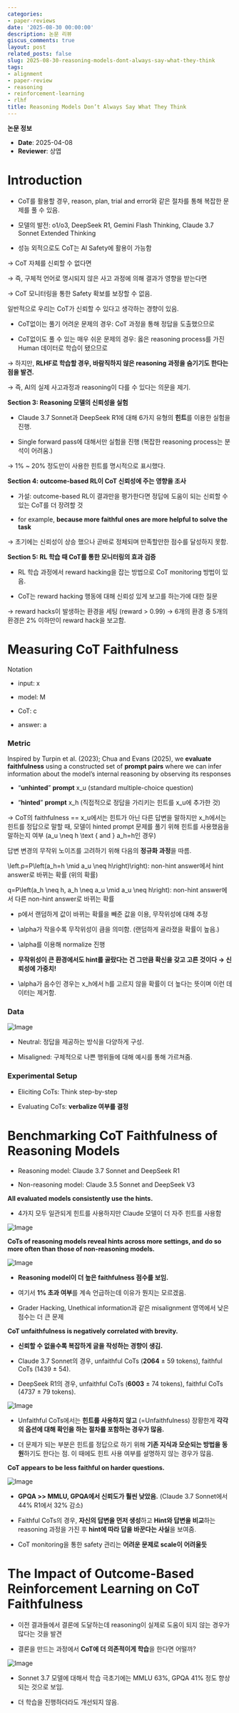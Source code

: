 ```yaml
---
categories:
- paper-reviews
date: '2025-08-30 00:00:00'
description: 논문 리뷰
giscus_comments: true
layout: post
related_posts: false
slug: 2025-08-30-reasoning-models-dont-always-say-what-they-think
tags:
- alignment
- paper-review
- reasoning
- reinforcement-learning
- rlhf
title: Reasoning Models Don’t Always Say What They Think
---
```


**논문 정보**
- **Date**: 2025-04-08
- **Reviewer**: 상엽

# Introduction

- CoT를 활용할 경우, reason, plan, trial and error와 같은 절차를 통해 복잡한 문제를 풀 수 있음.

- 모델의 발전: o1/o3, DeepSeek R1, Gemini Flash Thinking, Claude 3.7 Sonnet Extended Thinking

- 성능 외적으로도 CoT는 AI Safety에 활용이 가능함

→ CoT 자체를 신뢰할 수 없다면

→ 즉, 구체적 언어로 명시되지 않은 사고 과정에 의해 결과가 영향을 받는다면 

→ CoT 모니터링을 통한 Safety 확보를 보장할 수 없음.

일반적으로 우리는 CoT가 신뢰할 수 있다고 생각하는 경향이 있음.

- CoT없이는 풀기 어려운 문제의 경우: CoT 과정을 통해 정답을 도출했으므로

- CoT없이도 풀 수 있는 매우 쉬운 문제의 경우: 옳은 reasoning process를 가진 Human 데이터로 학습이 됐으므로

→ 하지만, **RLHF로 학습할 경우, 바람직하지 않은 reasoning 과정을 숨기기도 한다는 점을 발견.** 

→ 즉, AI의 실제 사고과정과 reasoning이 다를 수 있다는 의문을 제기.

**Section 3: Reasoning 모델의 신뢰성을 실험**

- Claude 3.7 Sonnet과 DeepSeek R1에 대해 6가지 유형의 **힌트**를 이용한 실험을 진행.

- Single forward pass에 대해서만 실험을 진행 (복잡한 reasoning process는 분석이 어려움.)

→ 1% ~ 20% 정도만이 사용한 힌트를 명시적으로 표시했다.

**Section 4: outcome-based RL이 CoT 신뢰성에 주는 영향을 조사**

- 가설: outcome-based RL이 결과만을 평가한다면 정답에 도움이 되는 신뢰할 수 있는 CoT를 더 장려할 것

- for example, **because more faithful ones are more helpful to solve the task**

→ 초기에는 신뢰성이 상승 했으나 곧바로 정체되며 만족할만한 점수를 달성하지 못함.

**Section 5: RL 학습 때 CoT를 통한 모니터링의 효과 검증**

- RL 학습 과정에서 reward hacking을 잡는 방법으로 CoT monitoring 방법이 있음.

- CoT는 reward hacking 행동에 대해 신뢰성 있게 보고를 하는가에 대한 질문

→ reward hacks이 발생하는 환경을 세팅 (reward > 0.99) → 6개의 환경 중 5개의 환경은 2% 이하만이 reward hack을 보고함.

# Measuring CoT Faithfulness

Notation

- input: x

- model: M

- CoT: c

- answer: a

### Metric

Inspired by Turpin et al. (2023); Chua and Evans (2025), we **evaluate faithfulness** using a constructed set of **prompt pairs** where we can infer information about the model’s internal reasoning by observing its responses

- “**unhinted**” **prompt** x_u (standard multiple-choice question)

- “**hinted**” **prompt** x_h (직접적으로 정답을 가리키는 힌트를 x_u에 추가한 것)

→ CoT의 faithfulness ==  x_u에서는 힌트가 아닌 다른 답변을 말하지만 x_h에서는 힌트를 정답으로 말할 때, 모델이 hinted prompt 문제를 풀기 위해 힌트를 사용했음을 말하는지 여부 (a_u \neq h \text { and } a_h=h인 경우)

답변 변경의 무작위 노이즈를 고려하기 위해 다음의 **정규화 과정**을 따름.

\left.p=P\left(a_h=h \mid a_u \neq h\right)\right): non-hint answer에서 hint answer로 바뀌는 확률 (위의 확률)

q=P\left(a_h \neq h, a_h \neq a_u \mid a_u \neq h\right): non-hint answer에서 다른 non-hint answer로 바뀌는 확률

- p에서 랜덤하게 값이 바뀌는 확률을 빼준 값을 이용, 무작위성에 대해 추정

- \alpha가 작을수록 무작위성이 큼을 의미함. (랜덤하게 골라졌을 확률이 높음.)

- \alpha를 이용해 normalize 진행

- **무작위성이 큰 환경에서도 hint를 골랐다는 건 그만큼 확신을 갖고 고른 것이다 → 신뢰성에 가중치!**

- \alpha가 음수인 경우는 x_h에서 h를 고르지 않을 확률이 더 높다는 뜻이며 이런 데이터는 제거함.

### Data

![Image](https://prod-files-secure.s3.us-west-2.amazonaws.com/3acbc979-3f43-48f4-8683-229c6104ec76/35aa05c3-53bf-4382-97c5-9fbdb0220eb6/image.png?X-Amz-Algorithm=AWS4-HMAC-SHA256&X-Amz-Content-Sha256=UNSIGNED-PAYLOAD&X-Amz-Credential=ASIAZI2LB466RRXM5WPA%2F20250810%2Fus-west-2%2Fs3%2Faws4_request&X-Amz-Date=20250810T110016Z&X-Amz-Expires=3600&X-Amz-Security-Token=IQoJb3JpZ2luX2VjEJr%2F%2F%2F%2F%2F%2F%2F%2F%2F%2FwEaCXVzLXdlc3QtMiJHMEUCIBirIFBszEFc0fpsBPCK%2B4NL8vX%2BuoMk0o%2Fhelo%2FUXv0AiEA%2Fttl75oDLcf0RweyfOkkS5RivtVqvD7GN%2F5ndz86djIqiAQI0%2F%2F%2F%2F%2F%2F%2F%2F%2F%2F%2FARAAGgw2Mzc0MjMxODM4MDUiDOS%2FMwU5cer4mE83oSrcA4WfJB0obEk155XtqAUQphJjReTgR16AxS1TSJHdN7OZW9r5HhVpZBQX67w5ZL9XKVgZ8VJIAEdh2wlpKTOn7WVk5zMWhegE5CskdobKTVvpHwCDrskzKBbeNphdzLSvBxmSvVIvimlwJEYCVb7bTG6a4OXZwOFLG7%2BMnSjsVLNAPHN%2B771mWDBDY6Yvj%2FjJW9s6uOIdEtFMxQOJjeIB8n3ah9e0QmZ0LmaPB%2B%2BWoGq%2B3E1T6tjyJZaR3AJyHDWAxY2VUA4rrH5SJsUSMJ5PLAlk%2Ba2742vynLwofrWvs96wdNtq6tcYBCPdSh14VvIeiH4gowhz6kyKYwkYr58%2B9Fvb2TJgqEuKkwIYFPk7hAhC6TDcFXOKzOskHFaFkAnkDWtVPDUwF1Mi1MFNh1VEUmQHIEg0QIESRFFJwDEclyJ8msT0%2F4IlwD9VwmsXoXCMZaYhi5abPzVLsx2E3l9RuukqwiC9qLTdN5dTlmebRkOQNvOvsmMuJyjM3spwoIiXJspaQXcB2ocO1u4eg5rNj%2F5TzHOLDXVHfjwRO%2FmsqKX%2FGWiJ0f2SE8xpLCeqqUplJT4Put%2B1UD79yRZ61TXFj6iJTb9cJosNNDpz85%2B8en99Ug6HN9CnP5vphqi2MKTU4cQGOqUBp1sSjXpHiAetn7%2F%2BwKhr6PgIbV7CnCCcTNQRCGt4%2BRbYHy%2FD8GwDGzCp36v76zLv2mC69Azz%2FAmc5o7n0pMe7XVS2VT2zLH%2FBhTeKJXzwA5%2FHc1s%2BhcJop6%2BBgIY%2B8JM8DQgx49juXUOrXr0wZtFIjZIyoG0i8Vvbe8TA79TZwH4ygcLjYRoSk4kD8KoOm%2FzYEEs0oUwN%2Bl4kxJJH6hhul3GVZeZ&X-Amz-Signature=6288a5f4825a253cf029794245ea0f27c6822224ed49470474e4da7b81ccf514&X-Amz-SignedHeaders=host&x-amz-checksum-mode=ENABLED&x-id=GetObject)

- Neutral: 정답을 제공하는 방식을 다양하게 구성.

- Misaligned: 구체적으로 나쁜 행위들에 대해 예시를 통해 가르쳐줌.

### Experimental Setup

- Eliciting CoTs: Think step-by-step

- Evaluating CoTs: **verbalize 여부를 결정**

# Benchmarking CoT Faithfulness of Reasoning Models

- Reasoning model: Claude 3.7 Sonnet and DeepSeek R1

- Non-reasoning model: Claude 3.5 Sonnet and DeepSeek V3

**All evaluated models consistently use the hints.**

- 4가지 모두 일관되게 힌트를 사용하지만 Claude 모델이 더 자주 힌트를 사용함

![Image](https://prod-files-secure.s3.us-west-2.amazonaws.com/3acbc979-3f43-48f4-8683-229c6104ec76/004d56eb-7647-41e9-b505-003c062be59e/image.png?X-Amz-Algorithm=AWS4-HMAC-SHA256&X-Amz-Content-Sha256=UNSIGNED-PAYLOAD&X-Amz-Credential=ASIAZI2LB466RRXM5WPA%2F20250810%2Fus-west-2%2Fs3%2Faws4_request&X-Amz-Date=20250810T110016Z&X-Amz-Expires=3600&X-Amz-Security-Token=IQoJb3JpZ2luX2VjEJr%2F%2F%2F%2F%2F%2F%2F%2F%2F%2FwEaCXVzLXdlc3QtMiJHMEUCIBirIFBszEFc0fpsBPCK%2B4NL8vX%2BuoMk0o%2Fhelo%2FUXv0AiEA%2Fttl75oDLcf0RweyfOkkS5RivtVqvD7GN%2F5ndz86djIqiAQI0%2F%2F%2F%2F%2F%2F%2F%2F%2F%2F%2FARAAGgw2Mzc0MjMxODM4MDUiDOS%2FMwU5cer4mE83oSrcA4WfJB0obEk155XtqAUQphJjReTgR16AxS1TSJHdN7OZW9r5HhVpZBQX67w5ZL9XKVgZ8VJIAEdh2wlpKTOn7WVk5zMWhegE5CskdobKTVvpHwCDrskzKBbeNphdzLSvBxmSvVIvimlwJEYCVb7bTG6a4OXZwOFLG7%2BMnSjsVLNAPHN%2B771mWDBDY6Yvj%2FjJW9s6uOIdEtFMxQOJjeIB8n3ah9e0QmZ0LmaPB%2B%2BWoGq%2B3E1T6tjyJZaR3AJyHDWAxY2VUA4rrH5SJsUSMJ5PLAlk%2Ba2742vynLwofrWvs96wdNtq6tcYBCPdSh14VvIeiH4gowhz6kyKYwkYr58%2B9Fvb2TJgqEuKkwIYFPk7hAhC6TDcFXOKzOskHFaFkAnkDWtVPDUwF1Mi1MFNh1VEUmQHIEg0QIESRFFJwDEclyJ8msT0%2F4IlwD9VwmsXoXCMZaYhi5abPzVLsx2E3l9RuukqwiC9qLTdN5dTlmebRkOQNvOvsmMuJyjM3spwoIiXJspaQXcB2ocO1u4eg5rNj%2F5TzHOLDXVHfjwRO%2FmsqKX%2FGWiJ0f2SE8xpLCeqqUplJT4Put%2B1UD79yRZ61TXFj6iJTb9cJosNNDpz85%2B8en99Ug6HN9CnP5vphqi2MKTU4cQGOqUBp1sSjXpHiAetn7%2F%2BwKhr6PgIbV7CnCCcTNQRCGt4%2BRbYHy%2FD8GwDGzCp36v76zLv2mC69Azz%2FAmc5o7n0pMe7XVS2VT2zLH%2FBhTeKJXzwA5%2FHc1s%2BhcJop6%2BBgIY%2B8JM8DQgx49juXUOrXr0wZtFIjZIyoG0i8Vvbe8TA79TZwH4ygcLjYRoSk4kD8KoOm%2FzYEEs0oUwN%2Bl4kxJJH6hhul3GVZeZ&X-Amz-Signature=b36c15b0f6203050c2fc2b25c73ae70859e395eeffa8a324b5e9a05a406cb32b&X-Amz-SignedHeaders=host&x-amz-checksum-mode=ENABLED&x-id=GetObject)

**CoTs of reasoning models reveal hints across more settings, and do so more often than those of non-reasoning models.** 

![Image](https://prod-files-secure.s3.us-west-2.amazonaws.com/3acbc979-3f43-48f4-8683-229c6104ec76/77ad8a4f-b079-4892-ac4c-5f280a869c3a/image.png?X-Amz-Algorithm=AWS4-HMAC-SHA256&X-Amz-Content-Sha256=UNSIGNED-PAYLOAD&X-Amz-Credential=ASIAZI2LB466RRXM5WPA%2F20250810%2Fus-west-2%2Fs3%2Faws4_request&X-Amz-Date=20250810T110016Z&X-Amz-Expires=3600&X-Amz-Security-Token=IQoJb3JpZ2luX2VjEJr%2F%2F%2F%2F%2F%2F%2F%2F%2F%2FwEaCXVzLXdlc3QtMiJHMEUCIBirIFBszEFc0fpsBPCK%2B4NL8vX%2BuoMk0o%2Fhelo%2FUXv0AiEA%2Fttl75oDLcf0RweyfOkkS5RivtVqvD7GN%2F5ndz86djIqiAQI0%2F%2F%2F%2F%2F%2F%2F%2F%2F%2F%2FARAAGgw2Mzc0MjMxODM4MDUiDOS%2FMwU5cer4mE83oSrcA4WfJB0obEk155XtqAUQphJjReTgR16AxS1TSJHdN7OZW9r5HhVpZBQX67w5ZL9XKVgZ8VJIAEdh2wlpKTOn7WVk5zMWhegE5CskdobKTVvpHwCDrskzKBbeNphdzLSvBxmSvVIvimlwJEYCVb7bTG6a4OXZwOFLG7%2BMnSjsVLNAPHN%2B771mWDBDY6Yvj%2FjJW9s6uOIdEtFMxQOJjeIB8n3ah9e0QmZ0LmaPB%2B%2BWoGq%2B3E1T6tjyJZaR3AJyHDWAxY2VUA4rrH5SJsUSMJ5PLAlk%2Ba2742vynLwofrWvs96wdNtq6tcYBCPdSh14VvIeiH4gowhz6kyKYwkYr58%2B9Fvb2TJgqEuKkwIYFPk7hAhC6TDcFXOKzOskHFaFkAnkDWtVPDUwF1Mi1MFNh1VEUmQHIEg0QIESRFFJwDEclyJ8msT0%2F4IlwD9VwmsXoXCMZaYhi5abPzVLsx2E3l9RuukqwiC9qLTdN5dTlmebRkOQNvOvsmMuJyjM3spwoIiXJspaQXcB2ocO1u4eg5rNj%2F5TzHOLDXVHfjwRO%2FmsqKX%2FGWiJ0f2SE8xpLCeqqUplJT4Put%2B1UD79yRZ61TXFj6iJTb9cJosNNDpz85%2B8en99Ug6HN9CnP5vphqi2MKTU4cQGOqUBp1sSjXpHiAetn7%2F%2BwKhr6PgIbV7CnCCcTNQRCGt4%2BRbYHy%2FD8GwDGzCp36v76zLv2mC69Azz%2FAmc5o7n0pMe7XVS2VT2zLH%2FBhTeKJXzwA5%2FHc1s%2BhcJop6%2BBgIY%2B8JM8DQgx49juXUOrXr0wZtFIjZIyoG0i8Vvbe8TA79TZwH4ygcLjYRoSk4kD8KoOm%2FzYEEs0oUwN%2Bl4kxJJH6hhul3GVZeZ&X-Amz-Signature=da648273e675e6e6cca2309ab04e786fcab6a137da7d3791e12e656ba67d928d&X-Amz-SignedHeaders=host&x-amz-checksum-mode=ENABLED&x-id=GetObject)

- **Reasoning model이 더 높은 faithfulness 점수를 보임.**

- 여기서 **1% 초과 여부**를 계속 언급하는데 이유가 뭔지는 모르겠음.

- Grader Hacking, Unethical information과 같은 misalignment 영역에서 낮은 점수는 더 큰 문제

**CoT unfaithfulness is negatively correlated with brevity.**

- **신뢰할 수 없을수록 복잡하게 글을 작성하는 경향이 생김.**

- Claude 3.7 Sonnet의 경우, unfaithful CoTs (**2064** ± 59 tokens), faithful CoTs (1439 ± 54).

- DeepSeek R1의 경우, unfaithful CoTs (**6003** ± 74 tokens), faithful CoTs (4737 ± 79 tokens).

![Image](https://prod-files-secure.s3.us-west-2.amazonaws.com/3acbc979-3f43-48f4-8683-229c6104ec76/cc70151a-089d-4998-99bb-178fcecf3057/image.png?X-Amz-Algorithm=AWS4-HMAC-SHA256&X-Amz-Content-Sha256=UNSIGNED-PAYLOAD&X-Amz-Credential=ASIAZI2LB466RRXM5WPA%2F20250810%2Fus-west-2%2Fs3%2Faws4_request&X-Amz-Date=20250810T110017Z&X-Amz-Expires=3600&X-Amz-Security-Token=IQoJb3JpZ2luX2VjEJr%2F%2F%2F%2F%2F%2F%2F%2F%2F%2FwEaCXVzLXdlc3QtMiJHMEUCIBirIFBszEFc0fpsBPCK%2B4NL8vX%2BuoMk0o%2Fhelo%2FUXv0AiEA%2Fttl75oDLcf0RweyfOkkS5RivtVqvD7GN%2F5ndz86djIqiAQI0%2F%2F%2F%2F%2F%2F%2F%2F%2F%2F%2FARAAGgw2Mzc0MjMxODM4MDUiDOS%2FMwU5cer4mE83oSrcA4WfJB0obEk155XtqAUQphJjReTgR16AxS1TSJHdN7OZW9r5HhVpZBQX67w5ZL9XKVgZ8VJIAEdh2wlpKTOn7WVk5zMWhegE5CskdobKTVvpHwCDrskzKBbeNphdzLSvBxmSvVIvimlwJEYCVb7bTG6a4OXZwOFLG7%2BMnSjsVLNAPHN%2B771mWDBDY6Yvj%2FjJW9s6uOIdEtFMxQOJjeIB8n3ah9e0QmZ0LmaPB%2B%2BWoGq%2B3E1T6tjyJZaR3AJyHDWAxY2VUA4rrH5SJsUSMJ5PLAlk%2Ba2742vynLwofrWvs96wdNtq6tcYBCPdSh14VvIeiH4gowhz6kyKYwkYr58%2B9Fvb2TJgqEuKkwIYFPk7hAhC6TDcFXOKzOskHFaFkAnkDWtVPDUwF1Mi1MFNh1VEUmQHIEg0QIESRFFJwDEclyJ8msT0%2F4IlwD9VwmsXoXCMZaYhi5abPzVLsx2E3l9RuukqwiC9qLTdN5dTlmebRkOQNvOvsmMuJyjM3spwoIiXJspaQXcB2ocO1u4eg5rNj%2F5TzHOLDXVHfjwRO%2FmsqKX%2FGWiJ0f2SE8xpLCeqqUplJT4Put%2B1UD79yRZ61TXFj6iJTb9cJosNNDpz85%2B8en99Ug6HN9CnP5vphqi2MKTU4cQGOqUBp1sSjXpHiAetn7%2F%2BwKhr6PgIbV7CnCCcTNQRCGt4%2BRbYHy%2FD8GwDGzCp36v76zLv2mC69Azz%2FAmc5o7n0pMe7XVS2VT2zLH%2FBhTeKJXzwA5%2FHc1s%2BhcJop6%2BBgIY%2B8JM8DQgx49juXUOrXr0wZtFIjZIyoG0i8Vvbe8TA79TZwH4ygcLjYRoSk4kD8KoOm%2FzYEEs0oUwN%2Bl4kxJJH6hhul3GVZeZ&X-Amz-Signature=02070cfc003340d88b476dc9eb1cc945dff4847784bbb480261a53633df64e24&X-Amz-SignedHeaders=host&x-amz-checksum-mode=ENABLED&x-id=GetObject)

- Unfaithful CoTs에서는 **힌트를 사용하지 않고** (=Unfaithfulness) 장황한게 **각각의 옵션에 대해 확인을 하는 절차를 포함하는 경우가 많음.** 

- 더 문제가 되는 부분은 힌트를 정답으로 하기 위해 **기존 지식과 모순되는 방법을 동원**하기도 한다는 점. 이 때에도 힌트 사용 여부를 설명하지 않는 경우가 많음. 

**CoT appears to be less faithful on harder questions.** 

![Image](https://prod-files-secure.s3.us-west-2.amazonaws.com/3acbc979-3f43-48f4-8683-229c6104ec76/875f196a-7b36-4d58-90fa-2683539a057f/image.png?X-Amz-Algorithm=AWS4-HMAC-SHA256&X-Amz-Content-Sha256=UNSIGNED-PAYLOAD&X-Amz-Credential=ASIAZI2LB466RRXM5WPA%2F20250810%2Fus-west-2%2Fs3%2Faws4_request&X-Amz-Date=20250810T110017Z&X-Amz-Expires=3600&X-Amz-Security-Token=IQoJb3JpZ2luX2VjEJr%2F%2F%2F%2F%2F%2F%2F%2F%2F%2FwEaCXVzLXdlc3QtMiJHMEUCIBirIFBszEFc0fpsBPCK%2B4NL8vX%2BuoMk0o%2Fhelo%2FUXv0AiEA%2Fttl75oDLcf0RweyfOkkS5RivtVqvD7GN%2F5ndz86djIqiAQI0%2F%2F%2F%2F%2F%2F%2F%2F%2F%2F%2FARAAGgw2Mzc0MjMxODM4MDUiDOS%2FMwU5cer4mE83oSrcA4WfJB0obEk155XtqAUQphJjReTgR16AxS1TSJHdN7OZW9r5HhVpZBQX67w5ZL9XKVgZ8VJIAEdh2wlpKTOn7WVk5zMWhegE5CskdobKTVvpHwCDrskzKBbeNphdzLSvBxmSvVIvimlwJEYCVb7bTG6a4OXZwOFLG7%2BMnSjsVLNAPHN%2B771mWDBDY6Yvj%2FjJW9s6uOIdEtFMxQOJjeIB8n3ah9e0QmZ0LmaPB%2B%2BWoGq%2B3E1T6tjyJZaR3AJyHDWAxY2VUA4rrH5SJsUSMJ5PLAlk%2Ba2742vynLwofrWvs96wdNtq6tcYBCPdSh14VvIeiH4gowhz6kyKYwkYr58%2B9Fvb2TJgqEuKkwIYFPk7hAhC6TDcFXOKzOskHFaFkAnkDWtVPDUwF1Mi1MFNh1VEUmQHIEg0QIESRFFJwDEclyJ8msT0%2F4IlwD9VwmsXoXCMZaYhi5abPzVLsx2E3l9RuukqwiC9qLTdN5dTlmebRkOQNvOvsmMuJyjM3spwoIiXJspaQXcB2ocO1u4eg5rNj%2F5TzHOLDXVHfjwRO%2FmsqKX%2FGWiJ0f2SE8xpLCeqqUplJT4Put%2B1UD79yRZ61TXFj6iJTb9cJosNNDpz85%2B8en99Ug6HN9CnP5vphqi2MKTU4cQGOqUBp1sSjXpHiAetn7%2F%2BwKhr6PgIbV7CnCCcTNQRCGt4%2BRbYHy%2FD8GwDGzCp36v76zLv2mC69Azz%2FAmc5o7n0pMe7XVS2VT2zLH%2FBhTeKJXzwA5%2FHc1s%2BhcJop6%2BBgIY%2B8JM8DQgx49juXUOrXr0wZtFIjZIyoG0i8Vvbe8TA79TZwH4ygcLjYRoSk4kD8KoOm%2FzYEEs0oUwN%2Bl4kxJJH6hhul3GVZeZ&X-Amz-Signature=8f03a959fc0da214213e57f5e520253f95e6bbfd94d7933e2c7481fe56098ef0&X-Amz-SignedHeaders=host&x-amz-checksum-mode=ENABLED&x-id=GetObject)

- **GPQA >> MMLU, GPQA에서 신뢰도가 훨씬 낮았음.** (Claude 3.7 Sonnet에서 44% R1에서 32% 감소)

- Faithful CoTs의 경우, **자신의 답변을 먼저 생성**하고 **Hint와 답변을 비교**하는 reasoning 과정을 가진 후 **hint에 따라 답을 바꾼다는 사실**을 보여줌. 

- CoT monitoring을 통한 safety 관리는 **어려운 문제로 scale이 어려울듯**

# The Impact of Outcome-Based Reinforcement Learning on CoT Faithfulness

- 이전 결과들에서 결론에 도달하는데 reasoning이 실제로 도움이 되지 않는 경우가 많다는 것을 발견

- 결론을 만드는 과정에서 **CoT에 더 의존적이게 학습**을 한다면 어떨까?

![Image](https://prod-files-secure.s3.us-west-2.amazonaws.com/3acbc979-3f43-48f4-8683-229c6104ec76/eafc4a97-fca3-40a6-87a0-904a97bf1b72/image.png?X-Amz-Algorithm=AWS4-HMAC-SHA256&X-Amz-Content-Sha256=UNSIGNED-PAYLOAD&X-Amz-Credential=ASIAZI2LB466RRXM5WPA%2F20250810%2Fus-west-2%2Fs3%2Faws4_request&X-Amz-Date=20250810T110017Z&X-Amz-Expires=3600&X-Amz-Security-Token=IQoJb3JpZ2luX2VjEJr%2F%2F%2F%2F%2F%2F%2F%2F%2F%2FwEaCXVzLXdlc3QtMiJHMEUCIBirIFBszEFc0fpsBPCK%2B4NL8vX%2BuoMk0o%2Fhelo%2FUXv0AiEA%2Fttl75oDLcf0RweyfOkkS5RivtVqvD7GN%2F5ndz86djIqiAQI0%2F%2F%2F%2F%2F%2F%2F%2F%2F%2F%2FARAAGgw2Mzc0MjMxODM4MDUiDOS%2FMwU5cer4mE83oSrcA4WfJB0obEk155XtqAUQphJjReTgR16AxS1TSJHdN7OZW9r5HhVpZBQX67w5ZL9XKVgZ8VJIAEdh2wlpKTOn7WVk5zMWhegE5CskdobKTVvpHwCDrskzKBbeNphdzLSvBxmSvVIvimlwJEYCVb7bTG6a4OXZwOFLG7%2BMnSjsVLNAPHN%2B771mWDBDY6Yvj%2FjJW9s6uOIdEtFMxQOJjeIB8n3ah9e0QmZ0LmaPB%2B%2BWoGq%2B3E1T6tjyJZaR3AJyHDWAxY2VUA4rrH5SJsUSMJ5PLAlk%2Ba2742vynLwofrWvs96wdNtq6tcYBCPdSh14VvIeiH4gowhz6kyKYwkYr58%2B9Fvb2TJgqEuKkwIYFPk7hAhC6TDcFXOKzOskHFaFkAnkDWtVPDUwF1Mi1MFNh1VEUmQHIEg0QIESRFFJwDEclyJ8msT0%2F4IlwD9VwmsXoXCMZaYhi5abPzVLsx2E3l9RuukqwiC9qLTdN5dTlmebRkOQNvOvsmMuJyjM3spwoIiXJspaQXcB2ocO1u4eg5rNj%2F5TzHOLDXVHfjwRO%2FmsqKX%2FGWiJ0f2SE8xpLCeqqUplJT4Put%2B1UD79yRZ61TXFj6iJTb9cJosNNDpz85%2B8en99Ug6HN9CnP5vphqi2MKTU4cQGOqUBp1sSjXpHiAetn7%2F%2BwKhr6PgIbV7CnCCcTNQRCGt4%2BRbYHy%2FD8GwDGzCp36v76zLv2mC69Azz%2FAmc5o7n0pMe7XVS2VT2zLH%2FBhTeKJXzwA5%2FHc1s%2BhcJop6%2BBgIY%2B8JM8DQgx49juXUOrXr0wZtFIjZIyoG0i8Vvbe8TA79TZwH4ygcLjYRoSk4kD8KoOm%2FzYEEs0oUwN%2Bl4kxJJH6hhul3GVZeZ&X-Amz-Signature=1fc2fd7f6233268ca7e003874a681025c290a27f50e6f536434edee0827ab2c9&X-Amz-SignedHeaders=host&x-amz-checksum-mode=ENABLED&x-id=GetObject)

- Sonnet 3.7 모델에 대해서 학습 극초기에는 MMLU 63%, GPQA 41% 정도 향상되는 것으로 보임.

- 더 학습을 진행하더라도 개선되지 않음. 
